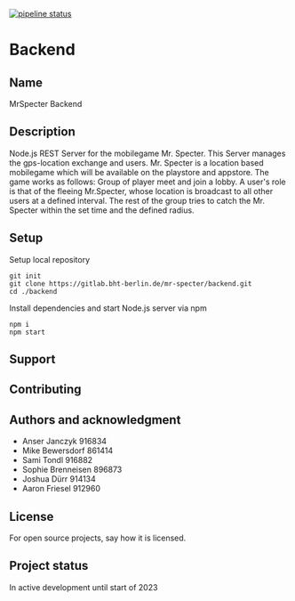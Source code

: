 [![pipeline status](../../../badges/main/pipeline.svg)](../../../pipelines/latest)

# Backend


## Name
MrSpecter Backend

## Description
Node.js REST Server for the mobilegame Mr. Specter. This Server manages the gps-location exchange and users.
Mr. Specter is a location based mobilegame which will be available on the playstore and appstore. The game works as follows:
Group of player meet and join a lobby.
A user's role is that of the fleeing Mr.Specter, whose location is broadcast to all other users at a defined interval.
The rest of the group tries to catch the Mr. Specter within the set time and the defined radius.

## Setup

Setup local repository
```
git init
git clone https://gitlab.bht-berlin.de/mr-specter/backend.git
cd ./backend
```

Install dependencies and start Node.js server via npm
```
npm i
npm start
```

## Support

## Contributing

## Authors and acknowledgment
* Anser Janczyk 916834
* Mike Bewersdorf 861414
* Sami Tondl 916882
* Sophie Brenneisen 896873
* Joshua Dürr 914134
* Aaron Friesel 912960

## License
For open source projects, say how it is licensed.

## Project status
In active development until start of 2023
